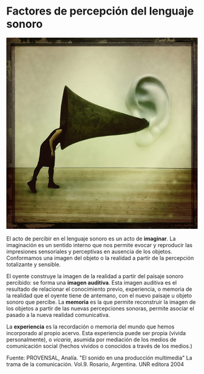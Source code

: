 # Factores de percepción del lenguaje sonoro


[![Percepción. Licencia Creative Commons 4.0 by](img/Percepcion_del_lenguaje_sonoro.jpg "Percepción")](https://goo.gl/2CQb4D)

El acto de percibir en el lenguaje sonoro es un acto de **imaginar**. La imaginación es un sentido interno que nos permite evocar y reproducir las impresiones sensoriales y perceptivas en ausencia de los objetos. Conformamos una imagen del objeto o la realidad a partir de la percepción totalizante y sensible.


El oyente construye la imagen de la realidad a partir del paisaje sonoro percibido: se forma una **imagen auditiva**. Esta imagen auditiva es el resultado de relacionar el conocimiento previo, experiencia, o memoria de la realidad que el oyente tiene de antemano, con el nuevo paisaje u objeto sonoro que percibe. La **memoria** es la que permite reconstruir la imagen de los objetos a partir de las nuevas percepciones sonoras, permite asociar el pasado a la nueva realidad comunicativa.

La **experiencia** es la recordación o memoria del mundo que hemos incorporado al propio acervo. Esta experiencia puede ser propia (vivida personalmente), o _vicaria_, asumida por mediación de los medios de comunicación social (hechos vividos o conocidos a través de los medios.)

Fuente: PROVENSAL, Analía. "El sonido en una producción multimedia" La trama de la comunicación. Vol.9. Rosario, Argentina. UNR editora 2004


